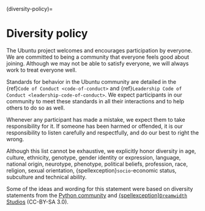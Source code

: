 (diversity-policy)=

# Diversity policy

The Ubuntu project welcomes and encourages participation by everyone. We are committed to being a community that everyone feels good about joining. Although we may not be able to satisfy everyone, we will always work to treat everyone well.

Standards for behavior in the Ubuntu community are detailed in the {ref}`Code of Conduct <code-of-conduct>` and {ref}`Leadership Code of Conduct <leadership-code-of-conduct>`. We expect participants in our community to meet these standards in all their interactions and to help others to do so as well.

Whenever any participant has made a mistake, we expect them to take responsibility for it. If someone has been harmed or offended, it is our responsibility to listen carefully and respectfully, and do our best to right the wrong.

Although this list cannot be exhaustive, we explicitly honor diversity in age, culture, ethnicity, genotype, gender identity or expression, language, national origin, neurotype, phenotype, political beliefs, profession, race, religion, sexual orientation, {spellexception}`socio`-economic status, subculture and technical ability.

Some of the ideas and wording for this statement were based on diversity statements from the [Python community](https://www.python.org/community/diversity/) and [{spellexception}`Dreamwidth` Studios](https://www.dreamwidth.org/legal/diversity) (CC-BY-SA 3.0).
